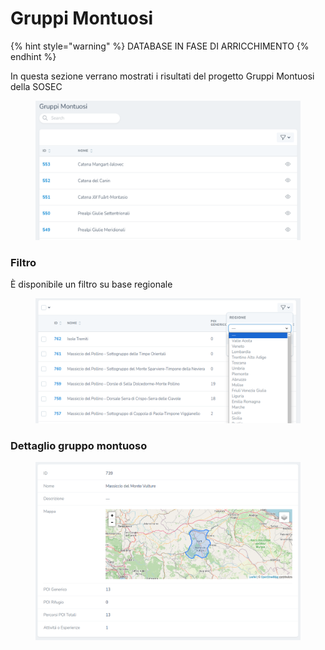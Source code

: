 # Gruppi Montuosi

{% hint style="warning" %}
DATABASE IN FASE DI ARRICCHIMENTO
{% endhint %}

In questa sezione verrano mostrati i risultati del progetto Gruppi Montuosi della SOSEC

<figure><img src="../../../.gitbook/assets/image (10).png" alt=""><figcaption></figcaption></figure>

### Filtro

È disponibile un filtro su base regionale

<figure><img src="../../../.gitbook/assets/image (2) (1) (1).png" alt=""><figcaption></figcaption></figure>

### Dettaglio gruppo montuoso

<figure><img src="../../../.gitbook/assets/image (3) (1) (1).png" alt=""><figcaption></figcaption></figure>
